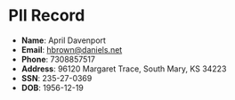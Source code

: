 # PII Record
- **Name**: April Davenport
- **Email**: hbrown@daniels.net
- **Phone**: 7308857517
- **Address**: 96120 Margaret Trace, South Mary, KS 34223
- **SSN**: 235-27-0369
- **DOB**: 1956-12-19
